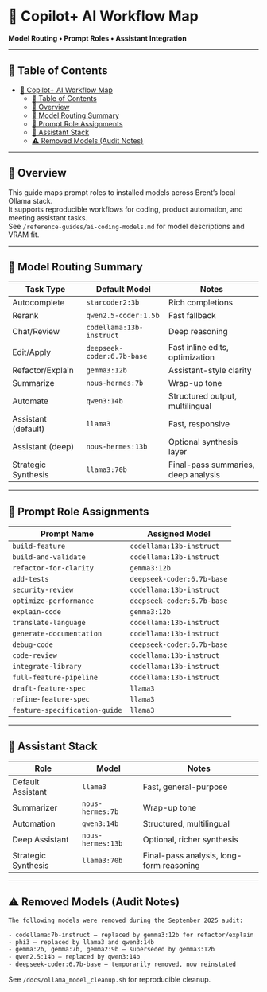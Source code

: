 # 🧠 Copilot+ AI Workflow Map  
**Model Routing • Prompt Roles • Assistant Integration**

---

## 📑 Table of Contents
- [🧠 Copilot+ AI Workflow Map](#-copilot-ai-workflow-map)
  - [📑 Table of Contents](#-table-of-contents)
  - [📄 Overview](#-overview)
  - [🔀 Model Routing Summary](#-model-routing-summary)
  - [🧩 Prompt Role Assignments](#-prompt-role-assignments)
  - [🤖 Assistant Stack](#-assistant-stack)
  - [⚠️ Removed Models (Audit Notes)](#️-removed-models-audit-notes)

---

## 📄 Overview
This guide maps prompt roles to installed models across Brent’s local Ollama stack.  
It supports reproducible workflows for coding, product automation, and meeting assistant tasks.  
See `/reference-guides/ai-coding-models.md` for model descriptions and VRAM fit.

---

## 🔀 Model Routing Summary

| Task Type        | Default Model             | Notes |
|------------------|----------------------------|-------|
| Autocomplete     | `starcoder2:3b`            | Rich completions |
| Rerank           | `qwen2.5-coder:1.5b`       | Fast fallback |
| Chat/Review      | `codellama:13b-instruct`   | Deep reasoning |
| Edit/Apply       | `deepseek-coder:6.7b-base` | Fast inline edits, optimization |
| Refactor/Explain | `gemma3:12b`               | Assistant-style clarity |
| Summarize        | `nous-hermes:7b`           | Wrap-up tone |
| Automate         | `qwen3:14b`                | Structured output, multilingual |
| Assistant (default) | `llama3`                | Fast, responsive |
| Assistant (deep) | `nous-hermes:13b`          | Optional synthesis layer |
| Strategic Synthesis | `llama3:70b`            | Final-pass summaries, deep analysis |

---

## 🧩 Prompt Role Assignments

| Prompt Name             | Assigned Model             |
|-------------------------|----------------------------|
| `build-feature`         | `codellama:13b-instruct`   |
| `build-and-validate`    | `codellama:13b-instruct`   |
| `refactor-for-clarity`  | `gemma3:12b`               |
| `add-tests`             | `deepseek-coder:6.7b-base` |
| `security-review`       | `codellama:13b-instruct`   |
| `optimize-performance`  | `deepseek-coder:6.7b-base` |
| `explain-code`          | `gemma3:12b`               |
| `translate-language`    | `codellama:13b-instruct`   |
| `generate-documentation`| `codellama:13b-instruct`   |
| `debug-code`            | `deepseek-coder:6.7b-base` |
| `code-review`           | `codellama:13b-instruct`   |
| `integrate-library`     | `codellama:13b-instruct`   |
| `full-feature-pipeline` | `codellama:13b-instruct`   |
| `draft-feature-spec`    | `llama3`                   |
| `refine-feature-spec`   | `llama3`                   |
| `feature-specification-guide` | `llama3`             |

---

## 🤖 Assistant Stack

| Role               | Model                  | Notes |
|--------------------|------------------------|-------|
| Default Assistant  | `llama3`               | Fast, general-purpose |
| Summarizer         | `nous-hermes:7b`       | Wrap-up tone |
| Automation         | `qwen3:14b`            | Structured, multilingual |
| Deep Assistant     | `nous-hermes:13b`      | Optional, richer synthesis |
| Strategic Synthesis| `llama3:70b`           | Final-pass analysis, long-form reasoning |

---

## ⚠️ Removed Models (Audit Notes)

~~~bash
The following models were removed during the September 2025 audit:

- codellama:7b-instruct — replaced by gemma3:12b for refactor/explain
- phi3 — replaced by llama3 and qwen3:14b
- gemma:2b, gemma:7b, gemma2:9b — superseded by gemma3:12b
- qwen2.5:14b — replaced by qwen3:14b
- deepseek-coder:6.7b-base — temporarily removed, now reinstated
~~~

See `/docs/ollama_model_cleanup.sh` for reproducible cleanup.
